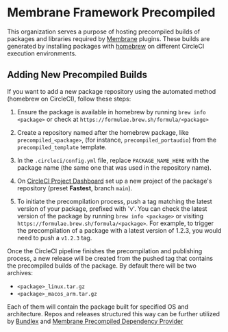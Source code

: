 # Membrane Framework Precompiled

This organization serves a purpose of hosting precompiled builds of packages and libraries required by [Membrane](https://github.com/membraneframework) plugins. These builds are generated by installing packages with [homebrew](https://brew.sh/) on different CircleCI execution environments.

## Adding New Precompiled Builds

If you want to add a new package repository using the automated method (homebrew on CircleCI), follow these steps:

1. Ensure the package is available in homebrew by running `brew info <package>` or check at `https://formulae.brew.sh/formula/<package>`

2. Create a repository named after the homebrew package, like `precompiled_<package>`, (for instance, `precompiled_portaudio`) from the `precompiled_template` template.

3. In the `.circleci/config.yml` file, replace `PACKAGE_NAME_HERE` with the package name (the same one that was used in the repository name).

4. On [CircleCI Project Dashboard](https://app.circleci.com/projects/project-dashboard/github/membraneframework-precompiled/) set up a new project of the package's repository (preset **Fastest**, branch `main`).
   
5. To initiate the precompilation process, push a tag matching the latest version of your package, prefixed with 'v'. You can check the latest version of the package by running `brew info <package>` or visiting `https://formulae.brew.sh/formula/<package>`. For example, to trigger the precompilation of a package with a latest version of 1.2.3, you would need to push a `v1.2.3` tag.

Once the CircleCI pipeline finishes the precompilation and publishing process, a new release will be created from the pushed tag that contains the precompiled builds of the package. By default there will be two archives:
- `<package>_linux.tar.gz`
- `<package>_macos_arm.tar.gz`

Each of them will contain the package built for specified OS and architecture. Repos and releases structured this way can be further utilized by [Bundlex](https://github.com/membraneframework/bundlex) and [Membrane Precompiled Dependency Provider](https://github.com/membraneframework/membrane_precompiled_dependency_provider)

